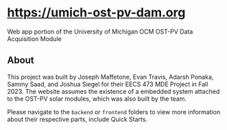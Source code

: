 # https://umich-ost-pv-dam.org

Web app portion of the University of Michigan OCM OST-PV Data Acquisition Module

## About

This project was built by Joseph Maffetone, Evan Travis, Adarsh Ponaka, Sammy Saad, and Joshua Siegel for their EECS 473 MDE Project in Fall 2023. The website assumes the existence of a embedded system attached to the OST-PV solar modules, which was also built by the team.

Please navigate to the `backend` or `frontend` folders to view more information about their respective parts, include Quick Starts.
